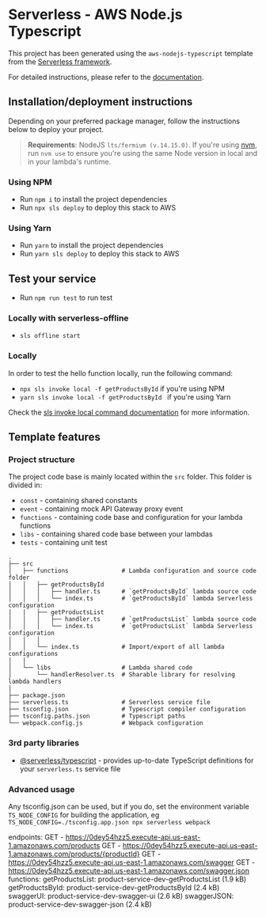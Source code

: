 # Serverless - AWS Node.js Typescript

This project has been generated using the `aws-nodejs-typescript` template from the [Serverless framework](https://www.serverless.com/).

For detailed instructions, please refer to the [documentation](https://www.serverless.com/framework/docs/providers/aws/).

## Installation/deployment instructions

Depending on your preferred package manager, follow the instructions below to deploy your project.

> **Requirements**: NodeJS `lts/fermium (v.14.15.0)`. If you're using [nvm](https://github.com/nvm-sh/nvm), run `nvm use` to ensure you're using the same Node version in local and in your lambda's runtime.

### Using NPM

- Run `npm i` to install the project dependencies
- Run `npx sls deploy` to deploy this stack to AWS

### Using Yarn

- Run `yarn` to install the project dependencies
- Run `yarn sls deploy` to deploy this stack to AWS

## Test your service

- Run `npm run test` to run test

### Locally with serverless-offline

- `sls offline start`

### Locally

In order to test the hello function locally, run the following command:

- `npx sls invoke local -f getProductsById`  if you're using NPM
- `yarn sls invoke local -f getProductsById ` if you're using Yarn

Check the [sls invoke local command documentation](https://www.serverless.com/framework/docs/providers/aws/cli-reference/invoke-local/) for more information.


## Template features

### Project structure

The project code base is mainly located within the `src` folder. This folder is divided in:
- `const` - containing shared constants
- `event` - containing mock API Gateway proxy event
- `functions` - containing code base and configuration for your lambda functions
- `libs` - containing shared code base between your lambdas
- `tests` - containing unit test

```
.
├── src
│   ├── functions               # Lambda configuration and source code folder
│   │   ├── getProductsById
│   │   │   ├── handler.ts      # `getProductsById` lambda source code
│   │   │   └── index.ts        # `getProductsById` lambda Serverless configuration
|   |   ├── getProductsList
│   │   │   ├── handler.ts      # `getProductsList` lambda source code
│   │   │   └── index.ts        # `getProductsList` lambda Serverless configuration
│   │   │
│   │   └── index.ts            # Import/export of all lambda configurations
│   │
│   └── libs                    # Lambda shared code
│       └── handlerResolver.ts  # Sharable library for resolving lambda handlers
│
├── package.json
├── serverless.ts               # Serverless service file
├── tsconfig.json               # Typescript compiler configuration
├── tsconfig.paths.json         # Typescript paths
└── webpack.config.js           # Webpack configuration
```

### 3rd party libraries

- [@serverless/typescript](https://github.com/serverless/typescript) - provides up-to-date TypeScript definitions for your `serverless.ts` service file

### Advanced usage

Any tsconfig.json can be used, but if you do, set the environment variable `TS_NODE_CONFIG` for building the application, eg `TS_NODE_CONFIG=./tsconfig.app.json npx serverless webpack`


endpoints:
  GET - https://0dey54hzz5.execute-api.us-east-1.amazonaws.com/products
  GET - https://0dey54hzz5.execute-api.us-east-1.amazonaws.com/products/{productId}
  GET - https://0dey54hzz5.execute-api.us-east-1.amazonaws.com/swagger
  GET - https://0dey54hzz5.execute-api.us-east-1.amazonaws.com/swagger.json
functions:
  getProductsList: product-service-dev-getProductsList (1.9 kB)
  getProductsById: product-service-dev-getProductsById (2.4 kB)
  swaggerUI: product-service-dev-swagger-ui (2.6 kB)
  swaggerJSON: product-service-dev-swagger-json (2.4 kB)